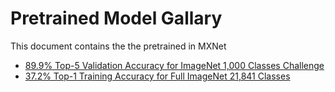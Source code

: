 Pretrained Model Gallary
========================
This document contains the the pretrained in MXNet

* [89.9% Top-5 Validation Accuracy for ImageNet 1,000 Classes Challenge](https://github.com/dmlc/mxnet-model-gallery/blob/master/imagenet-1k-inception-bn.md)
* [37.2% Top-1 Training Accuracy for Full ImageNet 21,841 Classes](https://github.com/dmlc/mxnet-model-gallery/blob/master/imagenet-21k-inception.md)

